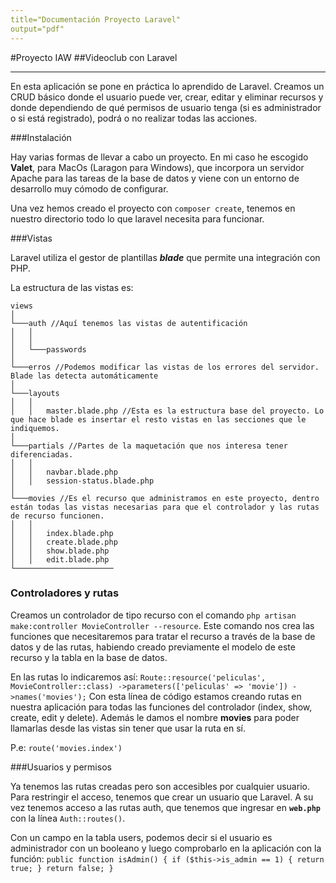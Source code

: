 ```yaml
---
title="Documentación Proyecto Laravel"
output="pdf"
---
```


#Proyecto IAW
##Videoclub con Laravel
___
En esta aplicación se pone en práctica lo aprendido de Laravel. Creamos un CRUD básico donde el usuario puede ver, crear, editar y eliminar recursos y donde dependiendo de qué permisos de usuario tenga (si es administrador o si está registrado), podrá o no realizar todas las acciones.

###Instalación

Hay varias formas de llevar a cabo un proyecto. En mi caso he escogido **Valet**, para MacOs (Laragon para Windows), que incorpora un servidor Apache para las tareas de la base de datos y viene con un entorno de desarrollo muy cómodo de configurar.

Una vez hemos creado el proyecto con `composer create`, tenemos en nuestro directorio todo lo que laravel necesita para funcionar.

###Vistas

Laravel utiliza el gestor de plantillas ***blade*** que permite una integración con PHP.

La estructura de las vistas es:
```
views
│   
└───auth //Aquí tenemos las vistas de autentificación
│   │
│   │
│   └───passwords 
│   
└───erros //Podemos modificar las vistas de los errores del servidor. Blade las detecta automáticamente
│
└───layouts 
│   │
│   │   master.blade.php //Esta es la estructura base del proyecto. Lo que hace blade es insertar el resto vistas en las secciones que le indiquemos.
│ 
└───partials //Partes de la maquetación que nos interesa tener diferenciadas.
│   │
│   │   navbar.blade.php
│   │   session-status.blade.php
│ 
└───movies //Es el recurso que administramos en este proyecto, dentro están todas las vistas necesarias para que el controlador y las rutas de recurso funcionen.
│   │
│   │   index.blade.php
│   │   create.blade.php
│   │   show.blade.php
│   │   edit.blade.php
└──────────────────────

```

<h3>Controladores y rutas</h3>

Creamos un controlador de tipo recurso con el comando `php artisan make:controller MovieController --resource`.
Este comando nos crea las funciones que necesitaremos para tratar el recurso a través de la base de datos y de las rutas, habiendo creado previamente el modelo de este recurso y la tabla en la base de datos.

En las rutas lo indicaremos así:
`
Route::resource('peliculas', MovieController::class)
    ->parameters(['peliculas' => 'movie'])
    ->names('movies');
`
Con esta línea de código estamos creando rutas en nuestra aplicación para todas las funciones del controlador (index, show, create, edit y delete). Además le damos el nombre __movies__ para poder llamarlas desde las vistas sin tener que usar la ruta en sí. 

P.e: `route('movies.index')`

###Usuarios y permisos

Ya tenemos las rutas creadas pero son accesibles por cualquier usuario. Para restringir el acceso, tenemos que crear un usuario que Laravel. A su vez tenemos acceso a las rutas auth, que tenemos que ingresar en __`web.php`__ con la línea `Auth::routes()`.

Con un campo en la tabla users, podemos decir si el usuario es administrador con un booleano y luego comprobarlo en la aplicación con la función:
`
    public function isAdmin()
    {
        if ($this->is_admin == 1) {
            return true;
        }
        return false;
    }
`